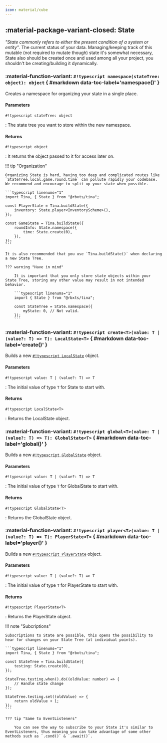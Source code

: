 ```yaml
---
icon: material/cube
---
```


## :material-package-variant-closed: State

_"State commonly refers to either the present condition of a system or entity"_. The current status of your data. Managing/keeping track of this mutable (not required to mutate though) state it's somewhat necessary, State also should be created once and used among all your project, you shouldn't be creating/building it dynamically.

### :material-function-variant: **`#!typescript namespace(stateTree: object): object`** { #markdown data-toc-label='namespace()' }

Creates a namespace for organizing your state in a single place.

#### Parameters

`#!typescript stateTree: object`

: The state tree you want to store within the new namespace.

#### Returns

`#!typescript object`

: It returns the object passed to it for access later on.

!!! tip "Organization"

    Organizing State is hard, having too deep and complicated routes like `StateTree.local.game.round.time` can pollute rapidly your codebase. We recommend and encourage to split up your state when possible.

    ```typescript linenums="1"
    import Tina, { State } from "@rbxts/tina";

    const PlayerState = Tina.buildState({
        inventory: State.player<InventoryScheme>(),
    });

    const GameState = Tina.buildState({
        roundInfo: State.namespace({
            time: State.create(0),
        }),
    });
    ```

    It is also recommended that you use `Tina.buildState()` when declaring a new State Tree.

    ??? warning "Have in mind"

        It is important that you only store state objects within your State Tree, storing any other value may result in not intended behavior.

        ```typescript linenums="1"
        import { State } from "@rbxts/tina";

        const StateTree = State.namespace({
            myState: 0, // Not valid.
        });
        ```

### :material-function-variant: **`#!typescript create<T>(value: T | (value?: T) => T): LocalState<T>`** { #markdown data-toc-label='create()' }

Builds a new [`#!typescript LocalState`](local.md) object.

#### Parameters

`#!typescript value: T | (value?: T) => T`

: The initial value of type `T` for State to start with.

#### Returns

`#!typescript LocalState<T>`

: Returns the LocalState object.

### :material-function-variant: **`#!typescript global<T>(value: T | (value?: T) => T): GlobalState<T>`** { #markdown data-toc-label='global()' }

Builds a new [`#!typescript GlobalState`](global.md) object.

#### Parameters

`#!typescript value: T | (value?: T) => T`

: The initial value of type `T` for GlobalState to start with.

#### Returns

`#!typescript GlobalState<T>`

: Returns the GlobalState object.

### :material-function-variant: **`#!typescript player<T>(value: T | (value?: T) => T): PlayerState<T>`** { #markdown data-toc-label='player()' }

Builds a new [`#!typescript PlayerState`](player.md) object.

#### Parameters

`#!typescript value: T | (value?: T) => T`

: The initial value of type `T` for PlayerState to start with.

#### Returns

`#!typescript PlayerState<T>`

: Returns the PlayerState object.

!!! note "Subcriptions"

    Subscriptions to State are possible, this opens the possibility to hear for changes on your State Tree (at individual points).

    ```typescript linenums="1"
    import Tina, { State } from "@rbxts/tina";

    const StateTree = Tina.buildState({
        testing: State.create(0),
    });

    StateTree.testing.when().do((oldValue: number) => {
        // Handle state change
    });

    StateTree.testing.set((oldValue) => {
        return oldValue + 1;
    });
    ```

    ??? tip "Same to EventListeners"

        You can see the way to subscribe to your State it's similar to EventListeners, thus meaning you can take advantage of some other methods such as `.cond()` & `.await()`.

